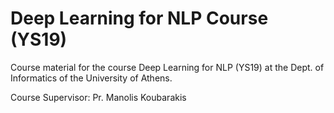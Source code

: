 # Deep Learning for NLP Course (YS19)

Course material for the course Deep Learning for NLP (YS19) at the Dept. of Informatics of the University of Athens. 


Course Supervisor: Pr. Manolis Koubarakis
